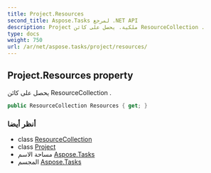 ```yaml
---
title: Project.Resources
second_title: Aspose.Tasks لمرجع .NET API
description: Project ملكية. يحصل على كائن ResourceCollection .
type: docs
weight: 750
url: /ar/net/aspose.tasks/project/resources/
---
```

## Project.Resources property

يحصل على كائن ResourceCollection .

```csharp
public ResourceCollection Resources { get; }
```

### أنظر أيضا

* class [ResourceCollection](../../resourcecollection/)
* class [Project](../)
* مساحة الاسم [Aspose.Tasks](../../project/)
* المجسم [Aspose.Tasks](../../../)


